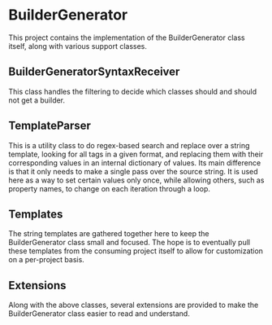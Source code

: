 # BuilderGenerator #

This project contains the implementation of the BuilderGenerator class itself, along with various support classes.

## BuilderGeneratorSyntaxReceiver ##

This class handles the filtering to decide which classes should and should not get a builder.

## TemplateParser ##

This is a utility class to do regex-based search and replace over a string template, looking for all tags in a given format, and replacing them with their corresponding values in an internal dictionary of values. Its main difference is that it only needs to make a single pass over the source string. It is used here as a way to set certain values only once, while allowing others, such as property names, to change on each iteration through a loop.

## Templates ##

The string templates are gathered together here to keep the BuilderGenerator class small and focused. The hope is to eventually pull these templates from the consuming project itself to allow for customization on a per-project basis.

## Extensions ##

Along with the above classes, several extensions are provided to make the BuilderGenerator class easier to read and understand.